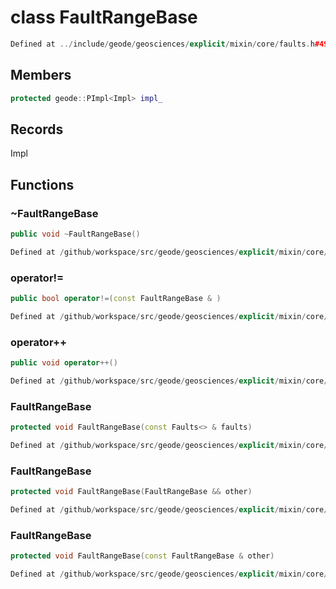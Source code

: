 # class FaultRangeBase

```cpp
Defined at ../include/geode/geosciences/explicit/mixin/core/faults.h#49
```

## Members

```cpp
protected geode::PImpl<Impl> impl_

```



## Records

Impl



## Functions

### ~FaultRangeBase

```cpp
public void ~FaultRangeBase()
```

```cpp
Defined at /github/workspace/src/geode/geosciences/explicit/mixin/core/faults.cpp#205
```

### operator!=

```cpp
public bool operator!=(const FaultRangeBase & )
```

```cpp
Defined at /github/workspace/src/geode/geosciences/explicit/mixin/core/faults.cpp#210
```

### operator++

```cpp
public void operator++()
```

```cpp
Defined at /github/workspace/src/geode/geosciences/explicit/mixin/core/faults.cpp#217
```

### FaultRangeBase

```cpp
protected void FaultRangeBase(const Faults<> & faults)
```

```cpp
Defined at /github/workspace/src/geode/geosciences/explicit/mixin/core/faults.cpp#185
```

### FaultRangeBase

```cpp
protected void FaultRangeBase(FaultRangeBase && other)
```

```cpp
Defined at /github/workspace/src/geode/geosciences/explicit/mixin/core/faults.cpp#191
```

### FaultRangeBase

```cpp
protected void FaultRangeBase(const FaultRangeBase & other)
```

```cpp
Defined at /github/workspace/src/geode/geosciences/explicit/mixin/core/faults.cpp#198
```



